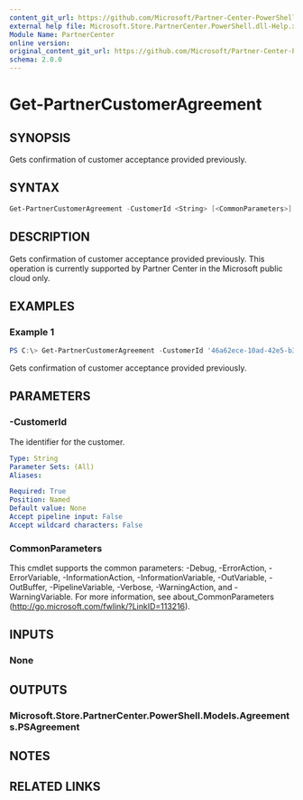 ```yaml
---
content_git_url: https://github.com/Microsoft/Partner-Center-PowerShell/blob/master/docs/help/Get-PartnerCustomerAgreement.md
external help file: Microsoft.Store.PartnerCenter.PowerShell.dll-Help.xml
Module Name: PartnerCenter
online version:
original_content_git_url: https://github.com/Microsoft/Partner-Center-PowerShell/blob/master/docs/help/Get-PartnerCustomerAgreement.md
schema: 2.0.0
---
```


# Get-PartnerCustomerAgreement

## SYNOPSIS
Gets confirmation of customer acceptance provided previously.

## SYNTAX

```powershell
Get-PartnerCustomerAgreement -CustomerId <String> [<CommonParameters>]
```

## DESCRIPTION
Gets confirmation of customer acceptance provided previously. This operation is currently supported by Partner Center in the Microsoft public cloud only.

## EXAMPLES

### Example 1
```powershell
PS C:\> Get-PartnerCustomerAgreement -CustomerId '46a62ece-10ad-42e5-b3f1-b2ed53e6fc08'
```

Gets confirmation of customer acceptance provided previously.

## PARAMETERS

### -CustomerId
The identifier for the customer.

```yaml
Type: String
Parameter Sets: (All)
Aliases:

Required: True
Position: Named
Default value: None
Accept pipeline input: False
Accept wildcard characters: False
```

### CommonParameters
This cmdlet supports the common parameters: -Debug, -ErrorAction, -ErrorVariable, -InformationAction, -InformationVariable, -OutVariable, -OutBuffer, -PipelineVariable, -Verbose, -WarningAction, and -WarningVariable. For more information, see about_CommonParameters (http://go.microsoft.com/fwlink/?LinkID=113216).

## INPUTS

### None

## OUTPUTS

### Microsoft.Store.PartnerCenter.PowerShell.Models.Agreements.PSAgreement

## NOTES

## RELATED LINKS
